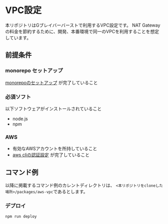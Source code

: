 # VPC設定

本リポジトリはGブレイバーバーストで利用するVPC設定です。
NAT Gatewayの料金を節約するために、開発、本番環境で同一のVPCを利用することを想定しています。

## 前提条件
### monorepo セットアップ
[monorepoのセットアップ](../../Readme.md) が完了していること

### 必須ソフト
以下ソフトウェアがインストールされていること
* node.js
* npm

### AWS
* 有効なAWSアカウントを所持していること
* [aws cliの認証設定](https://docs.aws.amazon.com/ja_jp/cli/latest/userguide/cli-configure-files.html) が完了していること

## コマンド例
以降に掲載するコマンド例のカレントディレクトリは、
```<本リポジトリをcloneした場所>/packages/aws-vpc```であるとします。

<a id="deploy-command"></a>
### デプロイ
```shell
npm run deploy
```